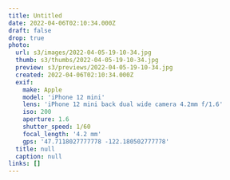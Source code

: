 ```yaml
---
title: Untitled
date: 2022-04-06T02:10:34.000Z
draft: false
drop: true
photo:
  url: s3/images/2022-04-05-19-10-34.jpg
  thumb: s3/thumbs/2022-04-05-19-10-34.jpg
  preview: s3/previews/2022-04-05-19-10-34.jpg
  created: 2022-04-06T02:10:34.000Z
  exif:
    make: Apple
    model: 'iPhone 12 mini'
    lens: 'iPhone 12 mini back dual wide camera 4.2mm f/1.6'
    iso: 200
    aperture: 1.6
    shutter_speed: 1/60
    focal_length: '4.2 mm'
    gps: '47.7118027777778 -122.180502777778'
  title: null
  caption: null
links: []
---
```

